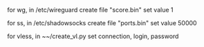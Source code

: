 for wg, in /etc/wireguard create file "score.bin" set value 1

for ss, in /etc/shadowsocks create file "ports.bin" set value 50000

for vless, in ~~/create_vl.py set connection, login, password
